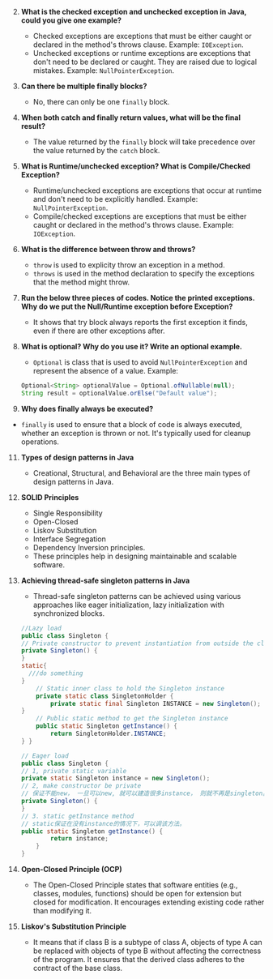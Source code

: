 2. **What is the checked exception and unchecked exception in Java, could you give one example?**
   - Checked exceptions are exceptions that must be either caught or declared in the method's throws clause. Example: `IOException`.
   - Unchecked exceptions or runtime exceptions are exceptions that don't need to be declared or caught. They are raised due to logical mistakes. 
   Example: `NullPointerException`.

3. **Can there be multiple finally blocks?**
   - No, there can only be one `finally` block.

4. **When both catch and finally return values, what will be the final result?**
   - The value returned by the `finally` block will take precedence over the value returned by the `catch` block.

5. **What is Runtime/unchecked exception? What is Compile/Checked Exception?**
   - Runtime/unchecked exceptions are exceptions that occur at runtime and don't need to be explicitly handled. Example: `NullPointerException`.
   - Compile/checked exceptions are exceptions that must be either caught or declared in the method's throws clause. Example: `IOException`.

6. **What is the difference between throw and throws?**
    - `throw` is used to explicity throw an exception in a method.
    - `throws` is used in the method declaration to specify the exceptions that the method might throw.


7. **Run the below three pieces of codes. Notice the printed exceptions. Why do we put the Null/Runtime exception before Exception?**
   - It shows that try block always reports the first exception it finds, even if there are other exceptions after.

8. **What is optional? Why do you use it? Write an optional example.**
   - `Optional` is class that is used to avoid `NullPointerException` and represent the absence of a value. Example:
   ```java
   Optional<String> optionalValue = Optional.ofNullable(null);
   String result = optionalValue.orElse("Default value");
   ```

10. **Why does finally always be executed?**
   - `finally` is used to ensure that a block of code is always executed, whether an exception is thrown or not. It's typically used for cleanup operations.

11. **Types of design patterns in Java**
    - Creational, Structural, and Behavioral are the three main types of design patterns in Java.

12. **SOLID Principles**
    - Single Responsibility
    - Open-Closed
    - Liskov Substitution
    - Interface Segregation
    - Dependency Inversion principles. 
    - These principles help in designing maintainable and scalable software.

13. **Achieving thread-safe singleton patterns in Java**
    - Thread-safe singleton patterns can be achieved using various approaches like eager initialization, lazy initialization with synchronized blocks.
    ```Java
    //Lazy load
    public class Singleton {
    // Private constructor to prevent instantiation from outside the class
    private Singleton() {
    }
    static{
      ///do something
    }
        // Static inner class to hold the Singleton instance
        private static class SingletonHolder {
            private static final Singleton INSTANCE = new Singleton();
    }
        // Public static method to get the Singleton instance
        public static Singleton getInstance() {
            return SingletonHolder.INSTANCE;
    } }
    ```

    ```Java
    // Eager load
    public class Singleton {
    // 1, private static variable
    private static Singleton instance = new Singleton();
    // 2, make constructor be private
    // 保证不能new， 一旦可以new, 就可以建造很多instance， 则就不再是singleton。 
    private Singleton() {
    }
    // 3. static getInstance method
    // static保证在没有instance的情况下，可以调该方法。 
    public static Singleton getInstance() {
            return instance;
        }
    }
    ```

14. **Open-Closed Principle (OCP)**
    - The Open-Closed Principle states that software entities (e.g., classes, modules, functions) should be open for extension but closed for modification. It encourages extending existing code rather than modifying it.

15. **Liskov's Substitution Principle**
    - It means that if class B is a subtype of class A, objects of type A can be replaced with objects of type B without affecting the correctness of the program. It ensures that the derived class adheres to the contract of the base class.
